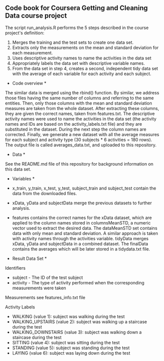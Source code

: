 ## Code book for Coursera Getting and Cleaning Data course project


The script run_analysis.R performs the 5 steps described in the course project's definition:
 1. Merges the training and the test sets to create one data set.
 2. Extracts only the measurements on the mean and standard deviation for each measurement.
 3. Uses descriptive activity names to name the activities in the data set
 4. Appropriately labels the data set with descriptive variable names.
 5. From the data set in step 4, creates a second, independent tidy data set with the average of each variable for each activity and each subject.


* Code overview *

The similar data is merged using the rbind() function. 
By similar, we address those files having the same number of columns and referring to the same entities.
Then, only those columns with the mean and standard deviation measures are taken from the whole dataset. 
After extracting these columns, they are given the correct names, taken from features.txt.
The descriptive activity names were used to name the activities in the data set (the activity names and IDs are based on the activity_labels.txt file) and they are substituted in the dataset.
During the next step the column names are corrected.
Finally, we generate a new dataset with all the average measures for each subject and activity type (30 subjects * 6 activities = 180 rows). The output file is called averages_data.txt, and uploaded to this repository.

* Data *

See the README.md file of this repository for background information on this data set.

* Variables *

* x_train, y_train, x_test, y_test, subject_train and subject_test contain the data from the downloaded files.
* xData, yData and subjectData merge the previous datasets to further analysis.
* features contains the correct names for the xData dataset, which are applied to the column names stored in columnsMeanSTD, a numeric vector used to extract the desired data.
The dataMeanSTD set contains data with only mean and standard deviation.
A similar approach is taken with activity names through the activities variable.
tidyData merges xData, yData and subjectData in a combined dataset.
The finalData contains the averages which will be later stored in a tidydata.txt file. 

* Result Data Set *

Identifiers
* subject - The ID of the test subject
* activity - The type of activity performed when the corresponding measurements were taken

Measurements
see features_info.txt file

Activity Labels

- WALKING (value 1): subject was walking during the test
- WALKING_UPSTAIRS (value 2): subject was walking up a staircase during the test
- WALKING_DOWNSTAIRS (value 3): subject was walking down a staircase during the test
- SITTING (value 4): subject was sitting during the test
- STANDING (value 5): subject was standing during the test
- LAYING (value 6): subject was laying down during the test